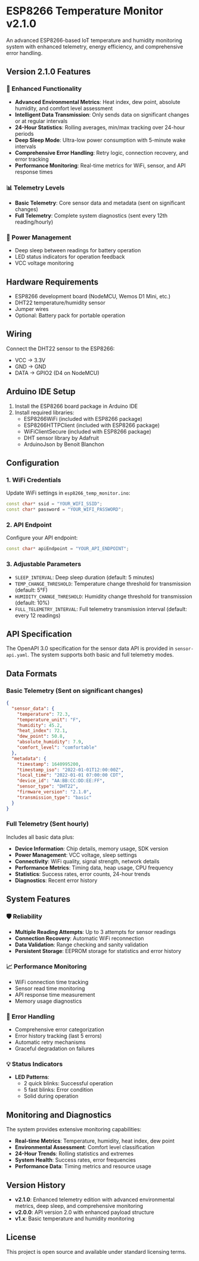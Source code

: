 # ESP8266 Temperature Monitor v2.1.0

An advanced ESP8266-based IoT temperature and humidity monitoring system with enhanced telemetry, energy efficiency, and comprehensive error handling.

## Version 2.1.0 Features

### 🚀 Enhanced Functionality
- **Advanced Environmental Metrics**: Heat index, dew point, absolute humidity, and comfort level assessment
- **Intelligent Data Transmission**: Only sends data on significant changes or at regular intervals
- **24-Hour Statistics**: Rolling averages, min/max tracking over 24-hour periods
- **Deep Sleep Mode**: Ultra-low power consumption with 5-minute wake intervals
- **Comprehensive Error Handling**: Retry logic, connection recovery, and error tracking
- **Performance Monitoring**: Real-time metrics for WiFi, sensor, and API response times

### 📊 Telemetry Levels
- **Basic Telemetry**: Core sensor data and metadata (sent on significant changes)
- **Full Telemetry**: Complete system diagnostics (sent every 12th reading/hourly)

### 🔋 Power Management
- Deep sleep between readings for battery operation
- LED status indicators for operation feedback
- VCC voltage monitoring

## Hardware Requirements

- ESP8266 development board (NodeMCU, Wemos D1 Mini, etc.)
- DHT22 temperature/humidity sensor
- Jumper wires
- Optional: Battery pack for portable operation

## Wiring

Connect the DHT22 sensor to the ESP8266:
- VCC → 3.3V
- GND → GND  
- DATA → GPIO2 (D4 on NodeMCU)

## Arduino IDE Setup

1. Install the ESP8266 board package in Arduino IDE
2. Install required libraries:
   - ESP8266WiFi (included with ESP8266 package)
   - ESP8266HTTPClient (included with ESP8266 package)
   - WiFiClientSecure (included with ESP8266 package)
   - DHT sensor library by Adafruit
   - ArduinoJson by Benoit Blanchon

## Configuration

### 1. WiFi Credentials
Update WiFi settings in `esp8266_temp_monitor.ino`:
```cpp
const char* ssid = "YOUR_WIFI_SSID";
const char* password = "YOUR_WIFI_PASSWORD";
```

### 2. API Endpoint
Configure your API endpoint:
```cpp
const char* apiEndpoint = "YOUR_API_ENDPOINT";
```

### 3. Adjustable Parameters
- `SLEEP_INTERVAL`: Deep sleep duration (default: 5 minutes)
- `TEMP_CHANGE_THRESHOLD`: Temperature change threshold for transmission (default: 5°F)
- `HUMIDITY_CHANGE_THRESHOLD`: Humidity change threshold for transmission (default: 10%)
- `FULL_TELEMETRY_INTERVAL`: Full telemetry transmission interval (default: every 12 readings)

## API Specification

The OpenAPI 3.0 specification for the sensor data API is provided in `sensor-api.yaml`. The system supports both basic and full telemetry modes.

## Data Formats

### Basic Telemetry (Sent on significant changes)
```json
{
  "sensor_data": {
    "temperature": 72.3,
    "temperature_unit": "F",
    "humidity": 45.2,
    "heat_index": 72.1,
    "dew_point": 50.8,
    "absolute_humidity": 7.9,
    "comfort_level": "comfortable"
  },
  "metadata": {
    "timestamp": 1640995200,
    "timestamp_iso": "2022-01-01T12:00:00Z",
    "local_time": "2022-01-01 07:00:00 CDT",
    "device_id": "AA:BB:CC:DD:EE:FF",
    "sensor_type": "DHT22",
    "firmware_version": "2.1.0",
    "transmission_type": "basic"
  }
}
```

### Full Telemetry (Sent hourly)
Includes all basic data plus:
- **Device Information**: Chip details, memory usage, SDK version
- **Power Management**: VCC voltage, sleep settings
- **Connectivity**: WiFi quality, signal strength, network details
- **Performance Metrics**: Timing data, heap usage, CPU frequency
- **Statistics**: Success rates, error counts, 24-hour trends
- **Diagnostics**: Recent error history

## System Features

### 🛡️ Reliability
- **Multiple Reading Attempts**: Up to 3 attempts for sensor readings
- **Connection Recovery**: Automatic WiFi reconnection
- **Data Validation**: Range checking and sanity validation
- **Persistent Storage**: EEPROM storage for statistics and error history

### 📈 Performance Monitoring
- WiFi connection time tracking
- Sensor read time monitoring
- API response time measurement
- Memory usage diagnostics

### 🔧 Error Handling
- Comprehensive error categorization
- Error history tracking (last 5 errors)
- Automatic retry mechanisms
- Graceful degradation on failures

### 💡 Status Indicators
- **LED Patterns**:
  - 2 quick blinks: Successful operation
  - 5 fast blinks: Error condition
  - Solid during operation

## Monitoring and Diagnostics

The system provides extensive monitoring capabilities:

- **Real-time Metrics**: Temperature, humidity, heat index, dew point
- **Environmental Assessment**: Comfort level classification
- **24-Hour Trends**: Rolling statistics and extremes
- **System Health**: Success rates, error frequencies
- **Performance Data**: Timing metrics and resource usage

## Version History

- **v2.1.0**: Enhanced telemetry edition with advanced environmental metrics, deep sleep, and comprehensive monitoring
- **v2.0.0**: API version 2.0 with enhanced payload structure
- **v1.x**: Basic temperature and humidity monitoring

## License

This project is open source and available under standard licensing terms.